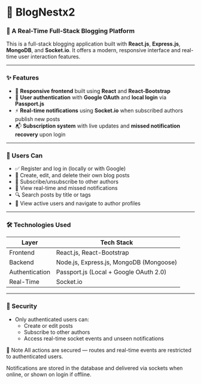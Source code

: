 # 📝 BlogNestx2

### 🚀 A Real-Time Full-Stack Blogging Platform

This is a full-stack blogging application built with **React.js**, **Express.js**, **MongoDB**, and **Socket.io**. It offers a modern, responsive interface and real-time user interaction features.

---

### ✨ Features

- 📱 **Responsive frontend** built using **React** and **React-Bootstrap**
- 🔐 **User authentication** with **Google OAuth** and **local login** via **Passport.js**
- ⚡ **Real-time notifications** using **Socket.io** when subscribed authors publish new posts
- 📬 **Subscription system** with live updates and **missed notification recovery** upon login

---

### 👤 Users Can

- ✅ Register and log in (locally or with Google)
- 📝 Create, edit, and delete their own blog posts
- 🔔 Subscribe/unsubscribe to other authors
- 🧠 View real-time and missed notifications
- 🔍 Search posts by title or tags
- 👥 View active users and navigate to author profiles

---

### 🛠️ Technologies Used

| Layer         | Tech Stack                                  |
|---------------|----------------------------------------------|
| Frontend      | React.js, React-Bootstrap                   |
| Backend       | Node.js, Express.js, MongoDB (Mongoose)     |
| Authentication| Passport.js (Local + Google OAuth 2.0)      |
| Real-Time     | Socket.io                                    |

---

### 🔐 Security

- Only authenticated users can:
  - Create or edit posts
  - Subscribe to other authors
  - Access real-time socket events and unseen notifications
 
📌 Note
All actions are secured — routes and real-time events are restricted to authenticated users.

Notifications are stored in the database and delivered via sockets when online, or shown on login if offline.
